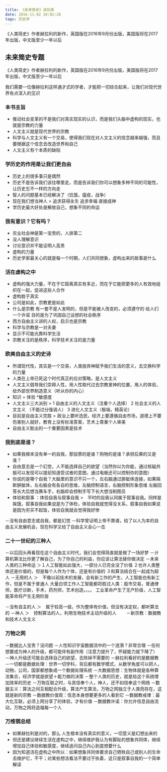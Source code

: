 ```yaml
---
title: 《未来简史》读后感
date: 2016-11-02 10:02:28
tags: 历史学
---
```


《人类简史》作者赫拉利的新作，英国版在2016年9月份出版，美国版将在2017年出版，中文版至少一年以后
<!--more-->
## 未来简史专题
《人类简史》作者赫拉利的新作，英国版在2016年9月份出版，美国版将在2017年出版，中文版至少一年以后

<!--more-->

我们需要一位像赫拉利这样通才式的学者，才能把一切综合起来，让我们对现代世界有点深入的见识

### 本书主旨
- 推动社会变革的不是我们对真实现实的认识，而是我们头脑中虚构的现实，也就是宗教的力量
- 人文主义就是现代世界的宗教
- 科学与人文主义有一个交易，使得我们现在对人文主义的信念越来越强，而且要根据这个信念去改造世界和自己
- 人文主义有个本质的缺陷

### 学历史的作用是让我们更自由
- 历史上的很多事只是偶然
- 历史不是告诉我们该往哪里走，而是告诉我们你可以想象多种不同的可能性，让历史忘不一样的方向走
- 智人的问题基本已经解决了（饥饿，瘟疫，战争）
- 现在我们想当神人
            > 追求获得永生
                追求幸福
                直接成神
- 学历史最大好处是解放自己，想象不同的命运

### 我有意识？它有吗？
- 农业社会神是第一宝贵的，人排第二
- 没人理解意识
- 讨论意识并不能证明人高贵
- 虚构的力量
- 历史学家最关心的就是每一个时期，人们共同想象，虚构出来的故事是什么

### 活在虚构之中
- 虚构的强大力量，不在于它距离真实有多近，而在于它能把更多的人有效地组织在一起，促进这些人合作
- 虚构胜于真实
- 公司是如此，宗教更是如此
- 什么是宗教
        有一套不是人发明的，但是不能被人改变的，必须遵守的
        给人们一个许诺
        目的是为了巩固自己设想的社会秩序
- 西方自由主义讲的人权，启示也是宗教
- 科学与宗教是一对夫妻
- 显示不可能光靠科学生活
- 宗教关注的是秩序，科学技术关注的是力量

### 欧美自由主义的史诗
- 所谓现代性，其实是一个交易，人类放弃神赋予我们生活的意义，去交换科学的力量
- 人类在上帝已死这个时代真正的应对策略，是人文主义
- 人文主义倡导我们崇拜人性，用人性取代过去宗教里神的位置，用人的体验，给外部世界制造意义（听从你的内心）
- 知识 = 体验 *敏感度
- 人文主义三大派别
        > 1 自由主义的人文主义（注重个人选择）
           2 社会主义的人文主义 （不能过分强调人）
           3 进化人文主义（极端，精英论）
- 目前是自由主义完胜
        > 政治上要听选民，经济上要遵循自由市场，道德上不要伤害别人就好，教育上没有标准答案，艺术上尊重个人审美
- 自由主义胜出的一个重要因素是技术

### 我到底是谁？
- 如果我根本没有单一的自我，那投票的是谁？购物的是谁？承担后果的又是谁？
- 自由意志是一个幻觉，人不能选择自己的欲望（当然你以为你能，通过核磁共振可以发现可以提前知道受试者的意图，通过电极还可以控制你的意图）
- 你说的是哪个自我？大脑里的意识不只一个，左右脑通过胼胝体连接，如果隔断胼胝体，左右脑会有各自的思维，左脑控制语言，右脑控制形象思维
        左脑回答长大后想当赛车手，右脑却会控制手写下长大想当制图员
- 体验和叙事 ：体验自我与叙事自我 
        >　平时的自我认同属于叙事自我。同样是挨饿，叙事自我如果说是为了体检，体验自我就觉得没关系，叙事自我如果说是因为穷买不起饭，体验自我就会觉得我好惨

－没有自由意志或自我，都是幻觉
－科学曾证明上帝不靠谱，给了以人为本的自由主义发展机会，现在科学又给了自由主义会心一击

### 二十一世纪的三种人
－以后回头再看现在这个自由主义时代，我们会觉得简直就是做了一场好梦
－计算机算法比你更了解自己，为了你自己的利益，你应该让算法替你做决定
－未来人类的三种命运
            ＞１人工智能如此强大，一部分人已完全没了价值
                ２也许人类整体还是价值的，但是每个人作为个体，还是有价值的
                ３和算法结合在一起成为超人
－无用的人
        ＞　不像以前技术的发展，会有新工作的产生，人工智能也有新工作，但是不属于普通人
                大量白领工作人工智能都将胜过人类：股市交易，普通律师，医疗诊断，手术，药剂师，艺术创造。。。。
                工业革命产生了无产阶级，人工智能革命将产生无用阶层

－没有自主的人
            ＞　属于较高一级，作为整体有价值，但没有决定权，都听算法的
－神人
            ＞　控制算法的人，利用生物技术主动升级的人　　
－新宗教：数据教和技术人文主义


### 万物之网
－数据比人宝贵？没问题
－人性知识宇宙数据流中的一个涟漪？非常合理
－任何想要成为神人的升级，都可能伴有副作用（注意力提升了，怀疑能力就下降了）
－神人升级还可能会选择自己的欲望，去除掉不需要的
－赫拉利看好的是数据教
－一切都是数据处理：世界一切学科，背后都有数学模式，从数学角度可以把人，动物，公司，国家都想象成一个数据处理系统
－大数据思想：生物体就是各种算法集合，经济学就是欲望＋能力做的决策
－整个人类的历史，就是给这个系统增加效率的历史
－万物互联之时，与其信奉个人，神人，还不如信奉这个网络
－数据主义：算法之间互相配合升级，算法产生算法，万物之网独立于人类而存在，这就是新的宗教
－数据教价值观：信息本身想要更多的人看到它
－数据教戒律：最大化互联，必须上网分享了的体验，才有价值
－数据教许诺：你允许信息自由流动，万物之网将造福每一个人

### 万维钢总结
- 如果赫拉利是对的，那么 人生根本没有真实的意义，一切意义是幻想出来的
- 但还是建议继续生活在虚构之中，继续维护我认为有脚趾的想象共同体，继续增加自己体验和敏感度，继续追问自己内心到底想要什么
- 因为知道活在虚构之中所以：如果想象共同体要求自己牺牲自己或别人的生命去维护它，不干；对某些想法看法不要过于执着，这只是叙事自我的一个简单解读
    




























 




